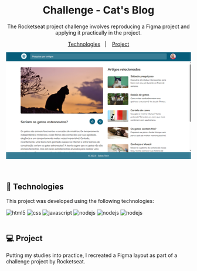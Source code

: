 <h1 align="center"> Challenge - Cat's Blog </h1>

<p align="center">
The Rocketseat project challenge involves reproducing a Figma project and applying it practically in the project. <br/>
</p>

<p align="center">
  <a href="#🚀-tecnologias">Technologies</a>&nbsp;&nbsp;&nbsp;|&nbsp;&nbsp;&nbsp;
  <a href="#💻-projeto">Project</a>
</p>

<p align="center">
  <img alt="" src="./assets/image.png">
</p>

<br>

## 🚀 Technologies

This project was developed using the following technologies:

<div>
    <img align="center" alt="html5" src="https://img.shields.io/badge/HTML5-E34F26?style=for-the-badge&logo=html5&logoColor=white" />
    <img align="center" alt="css" src="https://img.shields.io/badge/CSS3-1572B6?style=for-the-badge&logo=css3&logoColor=white" />
    <img align="center" alt="javascript" src="https://img.shields.io/badge/JavaScript-F7DF1E?style=for-the-badge&logo=javascript&logoColor=black" />
    <img align="center" alt="nodejs" src="https://img.shields.io/badge/GitHub-100000?style=for-the-badge&logo=github&logoColor=white" />
    <img align="center" alt="nodejs" src="https://img.shields.io/badge/GIT-E44C30?style=for-the-badge&logo=git&logoColor=white" />
    <img align="center" alt="nodejs" src="https://img.shields.io/badge/Figma-F24E1E?style=for-the-badge&logo=figma&logoColor=purple" />
</div><br>

## 💻 Project

Putting my studies into practice, I recreated a Figma layout as part of a challenge project by Rocketseat.


